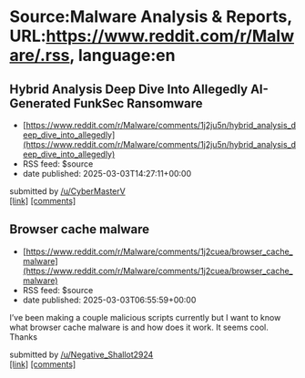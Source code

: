 # Source:Malware Analysis & Reports, URL:https://www.reddit.com/r/Malware/.rss, language:en

## Hybrid Analysis Deep Dive Into Allegedly AI-Generated FunkSec Ransomware
 - [https://www.reddit.com/r/Malware/comments/1j2ju5n/hybrid_analysis_deep_dive_into_allegedly](https://www.reddit.com/r/Malware/comments/1j2ju5n/hybrid_analysis_deep_dive_into_allegedly)
 - RSS feed: $source
 - date published: 2025-03-03T14:27:11+00:00

&#32; submitted by &#32; <a href="https://www.reddit.com/user/CyberMasterV"> /u/CyberMasterV </a> <br/> <span><a href="https://hybrid-analysis.blogspot.com/2025/03/hybrid-analysis-deep-dive-into.html">[link]</a></span> &#32; <span><a href="https://www.reddit.com/r/Malware/comments/1j2ju5n/hybrid_analysis_deep_dive_into_allegedly/">[comments]</a></span>

## Browser cache malware
 - [https://www.reddit.com/r/Malware/comments/1j2cuea/browser_cache_malware](https://www.reddit.com/r/Malware/comments/1j2cuea/browser_cache_malware)
 - RSS feed: $source
 - date published: 2025-03-03T06:55:59+00:00

<!-- SC_OFF --><div class="md"><p>I’ve been making a couple malicious scripts currently but I want to know what browser cache malware is and how does it work. It seems cool. Thanks </p> </div><!-- SC_ON --> &#32; submitted by &#32; <a href="https://www.reddit.com/user/Negative_Shallot2924"> /u/Negative_Shallot2924 </a> <br/> <span><a href="https://www.reddit.com/r/Malware/comments/1j2cuea/browser_cache_malware/">[link]</a></span> &#32; <span><a href="https://www.reddit.com/r/Malware/comments/1j2cuea/browser_cache_malware/">[comments]</a></span>

